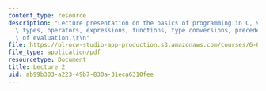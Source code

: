 ```yaml
---
content_type: resource
description: "Lecture presentation on the basics of programming in C, variables, data\
  \ types, operators, expressions, functions, type conversions, precedence, and order\
  \ of evaluation.\r\n"
file: https://ol-ocw-studio-app-production.s3.amazonaws.com/courses/6-087-practical-programming-in-c-january-iap-2010/ab99b303a22349b7830a31eca6310fee_MIT6_087IAP10_lec02.pdf
file_type: application/pdf
resourcetype: Document
title: Lecture 2
uid: ab99b303-a223-49b7-830a-31eca6310fee
---
```

